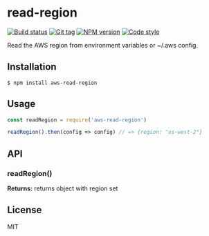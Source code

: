 
# read-region

[![Build status][travis-image]][travis-url]
[![Git tag][git-image]][git-url]
[![NPM version][npm-image]][npm-url]
[![Code style][standard-image]][standard-url]

Read the AWS region from environment variables or ~/.aws config.

## Installation

    $ npm install aws-read-region

## Usage

```js
const readRegion = require('aws-read-region')

readRegion().then(config => config) // => {region: "us-west-2"}

```

## API

### readRegion()

**Returns:** returns object with region set

## License

MIT

[travis-image]: https://img.shields.io/travis/joshrtay/aws-read-region.svg?style=flat-square
[travis-url]: https://travis-ci.org/joshrtay/aws-read-region
[git-image]: https://img.shields.io/github/tag/joshrtay/aws-read-region.svg?flat-square
[git-url]: https://github.com/joshrtay/aws-read-region
[standard-image]: https://img.shields.io/badge/code%20style-standard-brightgreen.svg?style=flat-square
[standard-url]: https://github.com/feross/standard
[npm-image]: https://img.shields.io/npm/v/aws-read-region.svg?style=flat-square
[npm-url]: https://npmjs.org/package/aws-read-region
